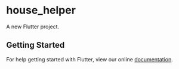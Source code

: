 # house_helper

A new Flutter project.

## Getting Started

For help getting started with Flutter, view our online
[documentation](https://flutter.io/).
